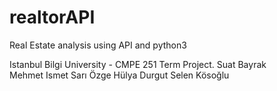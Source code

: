 # realtorAPI
Real Estate analysis using API and python3


Istanbul Bilgi University - CMPE 251 Term Project. 
Suat Bayrak <br>
Mehmet Ismet Sarı
Özge Hülya Durgut
Selen Kösoğlu
